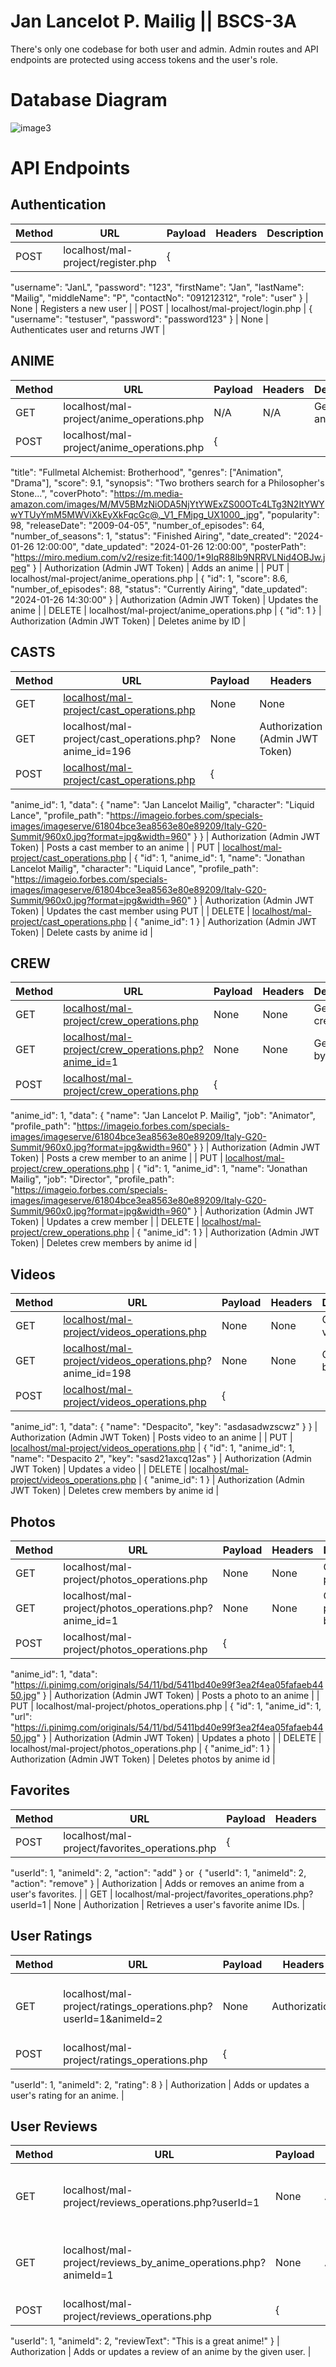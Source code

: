 # Jan Lancelot P. Mailig || BSCS-3A

There's only one codebase for both user and admin. Admin routes and API endpoints are protected using access tokens and the user's role.

# Database Diagram
![image3](https://github.com/JanLancelot/mal-adt313-final-project-mailig/blob/main/DB%20Diagram.png?raw=true)
# API Endpoints

## Authentication

| **Method** | **URL** | **Payload** | **Headers** | **Description** |
| --- | --- | --- | --- | --- |
| POST | localhost/mal-project/register.php | { 
"username": "JanL", "password": "123", "firstName": "Jan", "lastName": "Mailig", "middleName": "P", "contactNo": "091212312", 
"role": "user" 
} | None | Registers a new user |
| POST | localhost/mal-project/login.php | { 
"username": "testuser", "password": "password123" 
} | None | Authenticates user and returns JWT |

## ANIME

| **Method** | **URL** | **Payload** | **Headers** | **Description** |
| --- | --- | --- | --- | --- |
| GET | localhost/mal-project/anime_operations.php | N/A | N/A | Get all anime |
| POST | localhost/mal-project/anime_operations.php | {
"title": "Fullmetal Alchemist: Brotherhood",
"genres": ["Animation", "Drama"],
"score": 9.1,
"synopsis": "Two brothers search for a Philosopher's Stone...",
"coverPhoto": "https://m.media-amazon.com/images/M/MV5BMzNiODA5NjYtYWExZS00OTc4LTg3N2ItYWYwYTUyYmM5MWViXkEyXkFqcGc@._V1_FMjpg_UX1000_.jpg",
"popularity": 98,
"releaseDate": "2009-04-05",
"number_of_episodes": 64,
"number_of_seasons": 1,
"status": "Finished Airing",
"date_created": "2024-01-26 12:00:00",
"date_updated": "2024-01-26 12:00:00",
"posterPath": "https://miro.medium.com/v2/resize:fit:1400/1*9IqR88lb9NRRVLNid4OBJw.jpeg"
} | Authorization (Admin JWT Token) | Adds an anime |
| PUT | localhost/mal-project/anime_operations.php | {
"id": 1,
"score": 8.6,
"number_of_episodes": 88,
"status": "Currently Airing",
"date_updated": "2024-01-26 14:30:00"
} | Authorization (Admin JWT Token) | Updates the anime |
| DELETE | localhost/mal-project/anime_operations.php | {
"id": 1
} | Authorization (Admin JWT Token) | Deletes anime by ID |

## CASTS

| **Method** | **URL** | **Payload** | **Headers** | **Description** |
| --- | --- | --- | --- | --- |
| GET | [localhost/mal-project/cast_operations.php](localhost/mal-project/cast_operations.php) | None | None | Gets all casts |
| GET | localhost/mal-project/cast_operations.php?anime_id=196 | None | Authorization (Admin JWT Token) | Gets casts by anime id |
| POST | [localhost/mal-project/cast_operations.php](localhost/mal-project/cast_operations.php) | {
"anime_id": 1,
"data": {
"name": "Jan Lancelot Mailig",
"character": "Liquid Lance",
"profile_path": "https://imageio.forbes.com/specials-images/imageserve/61804bce3ea8563e80e89209/Italy-G20-Summit/960x0.jpg?format=jpg&width=960"
}
} | Authorization (Admin JWT Token) | Posts a cast member to an anime |
| PUT | [localhost/mal-project/cast_operations.php](localhost/mal-project/cast_operations.php) | {
"id": 1,
"anime_id": 1,
"name": "Jonathan Lancelot Mailig",
"character": "Liquid Lance",
"profile_path": "https://imageio.forbes.com/specials-images/imageserve/61804bce3ea8563e80e89209/Italy-G20-Summit/960x0.jpg?format=jpg&width=960"
} | Authorization (Admin JWT Token) | Updates the cast member using PUT |
| DELETE | [localhost/mal-project/cast_operations.php](localhost/mal-project/cast_operations.php) | {
"anime_id": 1
} | Authorization (Admin JWT Token) | Delete casts by anime id |

## **CREW**

| **Method** | **URL** | **Payload** | **Headers** | **Description** |
| --- | --- | --- | --- | --- |
| GET | [localhost/mal-project/crew_operations.php](localhost/mal-project/cast_operations.php) | None | None | Gets all crew |
| GET | [localhost/mal-project/crew_operations.php?anime_id=](localhost/mal-project/crew_operations.php?anime_id=199)1 | None | None | Gets crew by anime id |
| POST | [localhost/mal-project/crew_operations.php](localhost/mal-project/cast_operations.php) | {
"anime_id": 1,
"data": {
"name": "Jan Lancelot P. Mailig",
"job": "Animator",
"profile_path": "https://imageio.forbes.com/specials-images/imageserve/61804bce3ea8563e80e89209/Italy-G20-Summit/960x0.jpg?format=jpg&width=960"
}
} | Authorization (Admin JWT Token) | Posts a crew member to an anime |
| PUT | [localhost/mal-project/crew_operations.php](localhost/mal-project/cast_operations.php) |  {
"id": 1,
"anime_id": 1,
"name": "Jonathan Mailig",
"job": "Director",
"profile_path": "https://imageio.forbes.com/specials-images/imageserve/61804bce3ea8563e80e89209/Italy-G20-Summit/960x0.jpg?format=jpg&width=960"
} | Authorization (Admin JWT Token) | Updates a crew member |
| DELETE | [localhost/mal-project/crew_operations.php](localhost/mal-project/cast_operations.php) | {
"anime_id":  1
} | Authorization (Admin JWT Token) | Deletes crew members by anime id |

## **Videos**

| **Method** | **URL** | **Payload** | **Headers** | **Description** |
| --- | --- | --- | --- | --- |
| GET | [localhost/mal-project/videos_operations.php](https://www.notion.so/localhost/mal-project/cast_operations.php) | None | None | Gets all videos |
| GET | [localhost/mal-project/videos_operations.php](https://www.notion.so/localhost/mal-project/cast_operations.php)?anime_id=198 | None | None | Gets videos by anime_id |
| POST | [localhost/mal-project/videos_operations.php](https://www.notion.so/localhost/mal-project/cast_operations.php) | {
"anime_id": 1,
"data": {
"name": "Despacito",
"key": "asdasadwzscwz"
}
} | Authorization (Admin JWT Token) | Posts video to an anime |
| PUT | [localhost/mal-project/videos_operations.php](https://www.notion.so/localhost/mal-project/cast_operations.php) | {
"id": 1,
"anime_id": 1,
"name": "Despacito 2",
"key": "sasd21axcq12as"
} | Authorization (Admin JWT Token) | Updates a video |
| DELETE | [localhost/mal-project/videos_operations.php](https://www.notion.so/localhost/mal-project/cast_operations.php) | {
"anime_id": 1
} | Authorization (Admin JWT Token) | Deletes crew members by anime id |

## Photos

| **Method** | **URL** | **Payload** | **Headers** | **Description** |
| --- | --- | --- | --- | --- |
| GET | localhost/mal-project/photos_operations.php | None | None | Gets all photos |
| GET | localhost/mal-project/photos_operations.php?anime_id=1 | None | None | Gets photos by anime id |
| POST | localhost/mal-project/photos_operations.php | {
"anime_id": 1, "data": "https://i.pinimg.com/originals/54/11/bd/5411bd40e99f3ea2f4ea05fafaeb4450.jpg"
} | Authorization (Admin JWT Token) | Posts a photo to an anime |
| PUT | localhost/mal-project/photos_operations.php | { 
"id": 1, 
"anime_id": 1, 
"url": "https://i.pinimg.com/originals/54/11/bd/5411bd40e99f3ea2f4ea05fafaeb4450.jpg" } | Authorization (Admin JWT Token) | Updates a photo |
| DELETE | localhost/mal-project/photos_operations.php | { 
"anime_id": 1 
} | Authorization (Admin JWT Token) | Deletes photos by anime id |

## Favorites

| **Method** | **URL** | **Payload** | **Headers** | **Description** |
| --- | --- | --- | --- | --- |
| POST | localhost/mal-project/favorites_operations.php | {
"userId": 1, "animeId": 2, "action": "add"
} or 
{
"userId": 1, "animeId": 2, "action": "remove"
} | Authorization | Adds or removes an anime from a user's favorites. |
| GET | localhost/mal-project/favorites_operations.php?userId=1 | None | Authorization | Retrieves a user's favorite anime IDs.  |

## User Ratings

| **Method** | **URL** | **Payload** | **Headers** | **Description** |
| --- | --- | --- | --- | --- |
| GET | localhost/mal-project/ratings_operations.php?userId=1&animeId=2 | None | Authorization | Retrieves a user's rating for an anime, if it exists.  |
| POST | localhost/mal-project/ratings_operations.php | { 
"userId": 1, "animeId": 2, "rating": 8 
} | Authorization | Adds or updates a user's rating for an anime. |

## User Reviews

| **Method** | **URL** | **Payload** | **Headers** | **Description** |
| --- | --- | --- | --- | --- |
| GET | localhost/mal-project/reviews_operations.php?userId=1 | None | Authorization | Retrieves reviews of a user with a given userId. |
| GET | localhost/mal-project/reviews_by_anime_operations.php?animeId=1 | None | Authorization | Retrieves all reviews for the given anime ID. |
| POST | localhost/mal-project/reviews_operations.php | { 
"userId": 1, "animeId": 2, "reviewText": "This is a great anime!" 
} | Authorization | Adds or updates a review of an anime by the given user.  |
